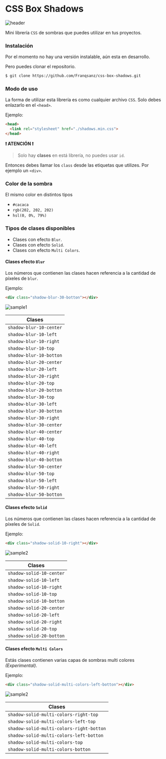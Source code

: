 # CSS Box Shadows

![header](./img/header.png)

Mini librería `CSS` de sombras que puedes utilizar en tus proyectos.

### Instalación

Por el momento no hay una versión instalable, aún esta en desarrollo.

Pero puedes clonar el repositorio.

```sh
$ git clone https://github.com/Franqsanz/css-box-shadows.git
```

### Modo de uso

La forma de utilizar esta librería es como cualquier archivo `CSS`. Solo debes enlazarlo en el `<head>`.

Ejemplo:

```HTML
<head>
  <link rel="stylesheet" href="./shadows.min.css">
</head>
```

**❗ ATENCIÓN ❗**

> Solo hay **clases** en está librería, no puedes usar `id`.

Entonces debes llamar los `class` desde las etiquetas que utilizes.
Por ejemplo un `<div>`.

### Color de la sombra

El mismo color en distintos tipos

- `#cacaca`
- `rgb(202, 202, 202)`
- `hsl(0, 0%, 79%)`

### Tipos de clases disponibles

- Clases con efecto `Blur`.
- Clases con efecto `Solid`.
- Clases con efecto `Multi Colors`.

#### Clases efecto `Blur`

Los números que contienen las clases hacen referencia a la cantidad de píxeles de `blur`.

Ejemplo:

```HTML
<div class="shadow-blur-30-botton"></div>
```

![sample1](./img/botton-30.png)

| Clases                  |
| ----------------------- |
| `shadow-blur-10-center` |
| `shadow-blur-10-left`   |
| `shadow-blur-10-right`  |
| `shadow-blur-10-top`    |
| `shadow-blur-10-botton` |
| `shadow-blur-20-center` |
| `shadow-blur-20-left`   |
| `shadow-blur-20-right`  |
| `shadow-blur-20-top`    |
| `shadow-blur-20-botton` |
| `shadow-blur-30-top`    |
| `shadow-blur-30-left`   |
| `shadow-blur-30-botton` |
| `shadow-blur-30-right`  |
| `shadow-blur-30-center` |
| `shadow-blur-40-center` |
| `shadow-blur-40-top`    |
| `shadow-blur-40-left`   |
| `shadow-blur-40-right`  |
| `shadow-blur-40-botton` |
| `shadow-blur-50-center` |
| `shadow-blur-50-top`    |
| `shadow-blur-50-left`   |
| `shadow-blur-50-right`  |
| `shadow-blur-50-botton` |

#### Clases efecto `Solid`

Los números que contienen las clases hacen referencia a la cantidad de píxeles de `Solid`.

Ejemplo:

```HTML
<div class="shadow-solid-10-right"></div>
```

![sample2](./img/solid.png)

| Clases                   |
| ------------------------ |
| `shadow-solid-10-center` |
| `shadow-solid-10-left`   |
| `shadow-solid-10-right`  |
| `shadow-solid-10-top`    |
| `shadow-solid-10-botton` |
| `shadow-solid-20-center` |
| `shadow-solid-20-left`   |
| `shadow-solid-20-right`  |
| `shadow-solid-20-top`    |
| `shadow-solid-20-botton` |

#### Clases efecto `Multi Colors`

Estás clases contienen varias capas de sombras multi colores _(Experimental)_.

Ejemplo:

```HTML
<div class="shadow-solid-multi-colors-left-botton"></div>
```

![sample2](./img/multi-colors.png)

| Clases                                   |
| ---------------------------------------- |
| `shadow-solid-multi-colors-right-top`    |
| `shadow-solid-multi-colors-left-top`     |
| `shadow-solid-multi-colors-right-botton` |
| `shadow-solid-multi-colors-left-botton`  |
| `shadow-solid-multi-colors-top`          |
| `shadow-solid-multi-colors-botton`       |
